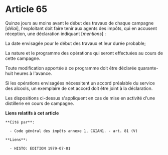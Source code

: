 # Article 65

Quinze jours au moins avant le début des travaux de chaque campagne [*délai*], l'exploitant doit faire tenir aux agents des
impôts, qui en accusent réception, une déclaration indiquant [*mentions*] :

La date envisagée pour le début des travaux et leur durée probable;

La nature et le programme des opérations qui seront effectuées au cours de cette campagne.

Toute modification apportée à ce programme doit être déclarée quarante-huit heures à l'avance.

Si les opérations envisagées nécessitent un accord préalable du service des alcools, un exemplaire de cet accord doit être
joint à la déclaration.

Les dispositions ci-dessus s'appliquent en cas de mise en activité d'une distillerie en cours de campagne.

**Liens relatifs à cet article**

	**Cité par**:

	  - Code général des impôts annexe 1, CGIAN1. - art. 81 (V)

	**Liens**:

	  - HISTO: EDITION 1979-07-01
